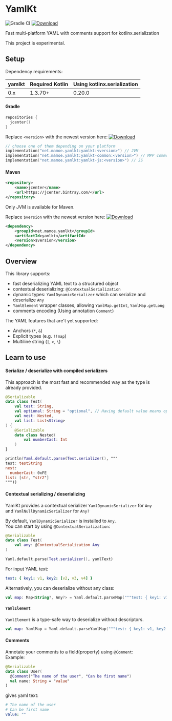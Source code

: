 # YamlKt
![Gradle CI](https://github.com/mamoe/yamlkt/workflows/Gradle%20CI/badge.svg?branch=master)
[![Download](https://api.bintray.com/packages/mamoe/yamlkt/yamlkt/images/download.svg)](https://bintray.com/mamoe/yamlkt/yamlkt/)

Fast multi-platform YAML with comments support for kotlinx.serialization

This project is experimental.

## Setup

Dependency requirements:

| yamlkt | Required Kotlin | Using kotlinx.serialization |
|:-------|:----------------|:-------------------------------|
| 0.x    | 1.3.70+          | 0.20.0                         |

#### Gradle

```kotlin
repositories {
  jcenter()
}
```

Replace `<version>` with the newest version here: [![Download](https://api.bintray.com/packages/mamoe/yamlkt/yamlkt/images/download.svg)](https://bintray.com/mamoe/yamlkt/yamlkt/)
```kotlin
// choose one of them depending on your platform
implementation("net.mamoe.yamlkt:yamlkt:<version>") // JVM
implementation("net.mamoe.yamlkt:yamlkt-common:<version>") // MPP common
implementation("net.mamoe.yamlkt:yamlkt-js:<version>") // JS
```


#### Maven

```xml
<repository>
    <name>jcenter</name>
    <url>https://jcenter.bintray.com/</url>
</repository>
```

Only JVM is available for Maven.

Replace `$version` with the newest version here: [![Download](https://api.bintray.com/packages/mamoe/yamlkt/yamlkt/images/download.svg)](https://bintray.com/mamoe/yamlkt/yamlkt/)
```xml
<dependency>
    <groupId>net.mamoe.yamlkt</groupId>
    <artifactId>yamlkt</artifactId>
    <version>$version</version>
</dependency>
```

## Overview
This library supports:
- fast deserializing YAML text to a structured object
- contextual deserializing: `@ContextualSerialization`
- dynamic types: `YamlDynamicSerializer` which can serialize and deserialize `Any`
- `YamlElement` wrapper classes, allowing `YamlMap.getInt`, `YamlMap.getLong`
- comments encoding (Using annotation `Comment`)

The YAML features that are't yet supported:
- Anchors (`*`, `&`)
- Explicit types (e.g. `!!map`)
- Multiline string (`|`, `>`, `\`)

## Learn to use

#### Serialize / deserialize with compiled serializers
This approach is the most fast and recommended way as the type is already provided.
```kotlin
@Serializable
data class Test(
    val test: String,
    val optional: String = "optional", // Having default value means optional
    val nest: Nested,
    val list: List<String>
) {
    @Serializable
    data class Nested(
        val numberCast: Int
    )
}

println(Yaml.default.parse(Test.serializer(), """
test: testString
nest: 
  numberCast: 0xFE
list: [str, "str2"]
"""))
```

#### Contextual serializing / deserializing
YamlKt provides a contextual serializer `YamlDynamicSerializer` for `Any`  
and `YamlNullDynamicSerializer` for `Any?`

By default, `YamlDynamicSerializer` is installed to `Any`.  
You can start by using `@ContextualSerialization`:
```kotlin
@Serializable
data class Test(
    val any: @ContextualSerialization Any
)

Yaml.default.parse(Test.serializer(), yamlText)
```
For input YAML text:
```yaml
test: { key1: v1, key2: [v2, v3, v4] }
```



Alternatively, you can deserialize without any class:
```kotlin
val map: Map<String?, Any?> = Yaml.default.parseMap("""test: { key1: v1, key2: [v2, v3, v4] }""")
```


#### `YamlElement`
`YamlElement` is a type-safe way to deserialize without descriptors.
```kotlin
val map: YamlMap = Yaml.default.parseYamlMap("""test: { key1: v1, key2: [v2, v3, v4] }""")
```

#### Comments
Annotate your comments to a field(property) using `@Comment`:  
Example:
```kotlin
@Serializable
data class User(
  @Comment("The name of the user", "Can be first name")
  val name: String = "value"
)
```
gives yaml text:
```yaml
# The name of the user
# Can be first name
value: ""
```